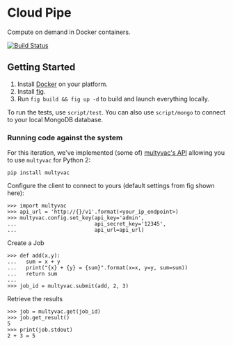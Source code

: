 Cloud Pipe
==========

Compute on demand in Docker containers.

[![Build Status](https://travis-ci.org/cloudpipe/cloudpipe.svg?branch=master)](https://travis-ci.org/cloudpipe/cloudpipe)

## Getting Started

 1. Install [Docker](https://docs.docker.com/installation/mac/) on your platform.
 2. Install [fig](http://www.fig.sh/install.html).
 3. Run `fig build && fig up -d` to build and launch everything locally.

To run the tests, use `script/test`. You can also use `script/mongo` to connect to your local MongoDB
database.

### Running code against the system

For this iteration, we've implemented (some of) [multyvac's API](http://docs.multyvac.com/) allowing you to use `multyvac` for Python 2:

```
pip install multyvac
```

Configure the client to connect to yours (default settings from fig shown here):

```
>>> import multyvac
>>> api_url = 'http://{}/v1'.format(<your_ip_endpoint>) 
>>> multyvac.config.set_key(api_key='admin',
...                         api_secret_key='12345',
...                         api_url=api_url)
```

Create a Job

```
>>> def add(x,y):
...   sum = x + y
...   print("{x} + {y} = {sum}".format(x=x, y=y, sum=sum))
...   return sum
...
>>> job_id = multyvac.submit(add, 2, 3)
```

Retrieve the results

```
>>> job = multyvac.get(job_id)
>>> job.get_result()
5
>>> print(job.stdout)
2 + 3 = 5
```
